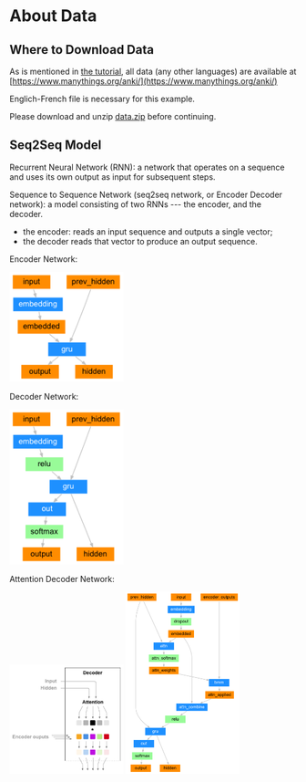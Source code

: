 # About Data

## Where to Download Data

As is mentioned in [the tutorial](https://pytorch.org/tutorials/intermediate/seq2seq_translation_tutorial.html), all data (any other languages) are available at [https://www.manythings.org/anki/](https://www.manythings.org/anki/)

Englich-French file is necessary for this example.

Please download and unzip [data.zip](https://download.pytorch.org/tutorial/data.zip) before continuing.

## Seq2Seq Model

Recurrent Neural Network (RNN): a network that operates on a sequence and uses its own output as input for subsequent steps.

Sequence to Sequence Network (seq2seq network, or Encoder Decoder network): a model consisting of two RNNs --- the encoder, and the decoder. 
* the encoder: reads an input sequence and outputs a single vector;
* the decoder reads that vector to produce an output sequence.

Encoder Network:

<img src="./other/encoder-network.png" alt="encoder" style="width:200px;"/>

Decoder Network:

<img src="./other/decoder-network.png" alt="decoder" style="width:200px;"/>

Attention Decoder Network:

<img src="./other/attention-denet.png" alt="decoder" style="width:200px;"/> <img src="./other/attention-decoder-network.png" alt="decoder" style="width:200px;"/>